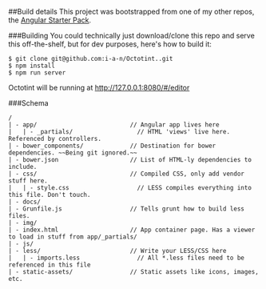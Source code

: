 ##Build details
This project was bootstrapped from one of my other repos, the [Angular Starter Pack](github.com/i-a-n/angular-starter-pack).

###Building
You could technically just download/clone this repo and serve this off-the-shelf, but for dev purposes, here's how to build it:

```
$ git clone git@github.com:i-a-n/Octotint..git
$ npm install
$ npm run server
```
Octotint will be running at http://127.0.0.1:8080/#/editor

###Schema
```
/
| - app/                          // Angular app lives here
|   | - _partials/                  // HTML 'views' live here. Referenced by controllers.
| - bower_components/             // Destination for bower dependencies. ~~Being git ignored.~~
| - bower.json                    // List of HTML-ly dependencies to include.
| - css/                          // Compiled CSS, only add vendor stuff here.
|   | - style.css                   // LESS compiles everything into this file. Don't touch.
| - docs/
| - Grunfile.js                   // Tells grunt how to build less files.
| - img/
| - index.html                    // App container page. Has a viewer to load in stuff from app/_partials/
| - js/
| - less/                         // Write your LESS/CSS here
|   | - imports.less                // All *.less files need to be referenced in this file
| - static-assets/                // Static assets like icons, images, etc.
```
